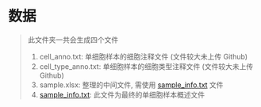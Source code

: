 
# 数据

> 此文件夹一共会生成四个文件
> 1. cell_anno.txt: 单细胞样本的细胞注释文件 (文件较大未上传 Github)
> 2. cell_type_anno.txt: 单细胞样本的细胞类型注释文件 (文件较大未上传 Github)
> 3. sample.xlsx: 整理的中间文件, 需使用 [sample_info.txt](sample_info.txt) 文件
> 4. [sample_info.txt](sample_info.txt): 此文件为最终的单细胞样本概述文件

